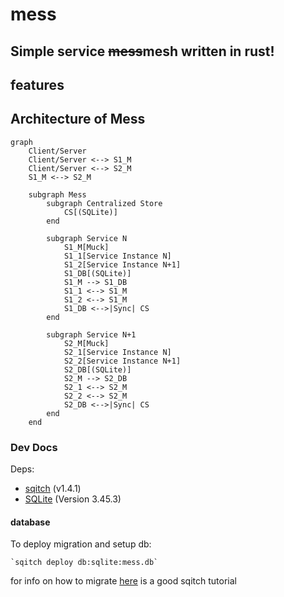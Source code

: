 # mess

## Simple service ~~mess~~mesh written in rust!

## features

## Architecture of Mess

```mermaid
graph
    Client/Server
    Client/Server <--> S1_M
    Client/Server <--> S2_M
    S1_M <--> S2_M

    subgraph Mess
        subgraph Centralized Store
            CS[(SQLite)]
        end

        subgraph Service N
            S1_M[Muck]
            S1_1[Service Instance N]
            S1_2[Service Instance N+1]
            S1_DB[(SQLite)]
            S1_M --> S1_DB
            S1_1 <--> S1_M
            S1_2 <--> S1_M
            S1_DB <-->|Sync| CS
        end

        subgraph Service N+1
            S2_M[Muck]
            S2_1[Service Instance N]
            S2_2[Service Instance N+1]
            S2_DB[(SQLite)]
            S2_M --> S2_DB
            S2_1 <--> S2_M
            S2_2 <--> S2_M
            S2_DB <-->|Sync| CS
        end
    end
```

### Dev Docs

Deps:

- [sqitch](https://sqitch.org/) (v1.4.1)
- [SQLite](https://www.sqlite.org/index.html) (Version 3.45.3)

#### database

To deploy migration and setup db:

    `sqitch deploy db:sqlite:mess.db`

for info on how to migrate [here](https://sqitch.org/docs/manual/sqitchtutorial-sqlite/) is a good sqitch tutorial
